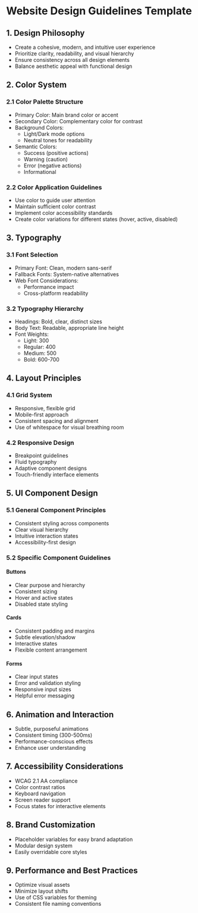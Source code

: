 # Website Design Guidelines Template

## 1. Design Philosophy
- Create a cohesive, modern, and intuitive user experience
- Prioritize clarity, readability, and visual hierarchy
- Ensure consistency across all design elements
- Balance aesthetic appeal with functional design

## 2. Color System
### 2.1 Color Palette Structure
- Primary Color: Main brand color or accent
- Secondary Color: Complementary color for contrast
- Background Colors: 
  - Light/Dark mode options
  - Neutral tones for readability
- Semantic Colors:
  - Success (positive actions)
  - Warning (caution)
  - Error (negative actions)
  - Informational

### 2.2 Color Application Guidelines
- Use color to guide user attention
- Maintain sufficient color contrast
- Implement color accessibility standards
- Create color variations for different states (hover, active, disabled)

## 3. Typography
### 3.1 Font Selection
- Primary Font: Clean, modern sans-serif
- Fallback Fonts: System-native alternatives
- Web Font Considerations:
  - Performance impact
  - Cross-platform readability

### 3.2 Typography Hierarchy
- Headings: Bold, clear, distinct sizes
- Body Text: Readable, appropriate line height
- Font Weights:
  - Light: 300
  - Regular: 400
  - Medium: 500
  - Bold: 600-700

## 4. Layout Principles
### 4.1 Grid System
- Responsive, flexible grid
- Mobile-first approach
- Consistent spacing and alignment
- Use of whitespace for visual breathing room

### 4.2 Responsive Design
- Breakpoint guidelines
- Fluid typography
- Adaptive component designs
- Touch-friendly interface elements

## 5. UI Component Design
### 5.1 General Component Principles
- Consistent styling across components
- Clear visual hierarchy
- Intuitive interaction states
- Accessibility-first design

### 5.2 Specific Component Guidelines
#### Buttons
- Clear purpose and hierarchy
- Consistent sizing
- Hover and active states
- Disabled state styling

#### Cards
- Consistent padding and margins
- Subtle elevation/shadow
- Interactive states
- Flexible content arrangement

#### Forms
- Clear input states
- Error and validation styling
- Responsive input sizes
- Helpful error messaging

## 6. Animation and Interaction
- Subtle, purposeful animations
- Consistent timing (300-500ms)
- Performance-conscious effects
- Enhance user understanding

## 7. Accessibility Considerations
- WCAG 2.1 AA compliance
- Color contrast ratios
- Keyboard navigation
- Screen reader support
- Focus states for interactive elements

## 8. Brand Customization
- Placeholder variables for easy brand adaptation
- Modular design system
- Easily overridable core styles

## 9. Performance and Best Practices
- Optimize visual assets
- Minimize layout shifts
- Use of CSS variables for theming
- Consistent file naming conventions